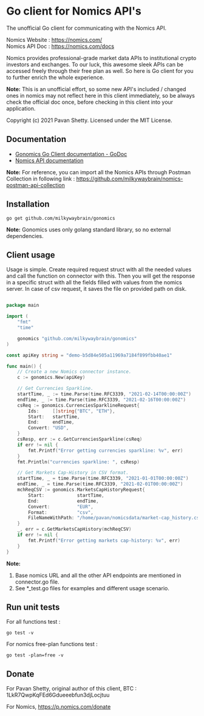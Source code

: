 # Go client for Nomics API's

The unofficial Go client for communicating with the Nomics API.  

Nomics Website : https://nomics.com/  
Nomics API Doc : https://nomics.com/docs

Nomics provides professional-grade market data APIs to institutional crypto investors and exchanges. To our luck, this awesome sleek APIs can be accessed freely through their free plan as well. So here is Go client for you to further enrich the whole experience.

**Note:** This is an unofficial effort, so some new API's included / changed ones in nomics may not reflect here in this client immediately, so be always check the official doc once, before checking in this client into your application.

Copyright (c) 2021 Pavan Shetty. Licensed under the MIT License.

## Documentation

- [Gonomics Go Client documentation - GoDoc](https://godoc.org/github.com/milkywaybrain/gonomics)
- [Nomics API documentation](https://nomics.com/docs)

**Note:** For reference, you can import all the Nomics APIs through Postman Collection in following link :
https://github.com/milkywaybrain/nomics-postman-api-collection

## Installation

```
go get github.com/milkywaybrain/gonomics
```
**Note:** Gonomics uses only golang standard library, so no external dependencies. 

## Client usage

Usage is simple. Create required request struct with all the needed values and call the function on connector with this. Then you will get the response in a specific struct with all the fields filled with values from the nomics server. In case of csv request, it saves the file on provided path on disk.

```go

package main

import (
	"fmt"
	"time"

	gonomics "github.com/milkywaybrain/gonomics"
)

const apiKey string = "demo-b5d84e505a11969a7184f899fbb40ae1"

func main() {
	// Create a new Nomics connector instance.
	c := gonomics.New(apiKey)

	// Get Currencies Sparkline.
	startTime, _ := time.Parse(time.RFC3339, "2021-02-14T00:00:00Z")
	endTime, _ := time.Parse(time.RFC3339, "2021-02-16T00:00:00Z")
	csReq := gonomics.CurrenciesSparklineRequest{
		Ids:     []string{"BTC", "ETH"},
		Start:   startTime,
		End:     endTime,
		Convert: "USD",
	}
	csResp, err := c.GetCurrenciesSparkline(csReq)
	if err != nil {
		fmt.Printf("Error getting currencies sparkline: %v", err)
	}
	fmt.Println("currencies sparkline: ", csResp)

	// Get Markets Cap-History in CSV format.
	startTime, _ = time.Parse(time.RFC3339, "2021-01-01T00:00:00Z")
	endTime, _ = time.Parse(time.RFC3339, "2021-02-01T00:00:00Z")
	mchReqCSV := gonomics.MarketsCapHistoryRequest{
		Start:            startTime,
		End:              endTime,
		Convert:          "EUR",
		Format:           "csv",
		FileNameWithPath: "/home/pavan/nomicsdata/market-cap_history.csv",
	}
	_, err = c.GetMarketsCapHistory(mchReqCSV)
	if err != nil {
		fmt.Printf("Error getting markets cap-history: %v", err)
	}
}

```
**Note:**
1. Base nomics URL and all the other API endpoints are mentioned in connector.go file.
2. See *_test.go files for examples and different usage scenario.

## Run unit tests

For all functions test :
```
go test -v
```

For nomics free-plan functions test :
```
go test -plan=free -v
```

## Donate

For Pavan Shetty, original author of this client, BTC : 1LkR7QwpKqFEd6Gdueeebfun3djLocjtuu

For Nomics, https://p.nomics.com/donate 

